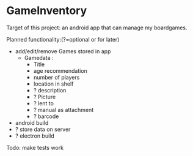 # GameInventory

Target of this project:
 an android app that can manage my boardgames.

Planned functionality:(?=optional or for later)
 * add/edit/remove Games stored in app
   * Gamedata :
     * Title
     * age recommendation
     * number of players
     * location in shelf
     * ? description
     * ? Picture
     * ? lent to
     * ? manual as attachment
     * ? barcode
 * android build
 * ? store data on server
 * ? electron build


Todo: 
  make tests work
